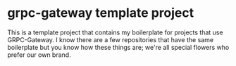 # grpc-gateway template project

This is a template project that contains my boilerplate for projects that use GRPC-Gateway.  I know there are a few repositories that have the same boilerplate but you know how these things are;  we're all special flowers who prefer our own brand.
